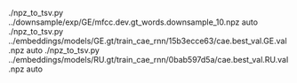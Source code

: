 ./npz_to_tsv.py ../downsample/exp/GE/mfcc.dev.gt_words.downsample_10.npz auto
./npz_to_tsv.py ../embeddings/models/GE.gt/train_cae_rnn/15b3ecce63/cae.best_val.GE.val.npz auto
./npz_to_tsv.py ../embeddings/models/RU.gt/train_cae_rnn/0bab597d5a/cae.best_val.RU.val.npz auto

